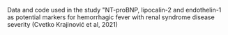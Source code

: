 Data and code used in the study "NT-proBNP, lipocalin-2 and endothelin-1 as potential markers for hemorrhagic fever with renal syndrome disease severity (Cvetko Krajinović et al, 2021) 

